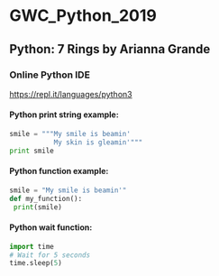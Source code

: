 # GWC_Python_2019

## Python: 7 Rings by Arianna Grande

### Online Python IDE
https://repl.it/languages/python3



#### Python print string example:
```python
smile = """My smile is beamin'
           My skin is gleamin'"""
print smile
```

#### Python function example:
 ```python
smile = "My smile is beamin'"
def my_function():
  print(smile)
```

#### Python wait function:
 ```python
import time
# Wait for 5 seconds
time.sleep(5)
```
